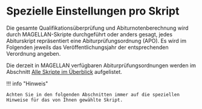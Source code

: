 # Spezielle Einstellungen pro Skript

Die gesamte Qualifikationsüberprüfung und Abiturnotenberechnung wird durch MAGELLAN-Skripte durchgeführt oder anders gesagt, jedes Abiturskript repräsentiert eine Abiturprüfungsordnung \(APO\). Es wird im Folgenden jeweils das Veröffentlichungsjahr der entsprechenden Verordnung angeben.

Die derzeit in MAGELLAN verfügbaren Abiturprüfungsordnungen werden im Abschnitt [Alle Skripte im Überblick](skriptueberblick.md) aufgelistet.

!!! info "Hinweis"

    Achten Sie in den folgenden Abschnitten immer auf die speziellen Hinweise für das von Ihnen gewählte Skript.
